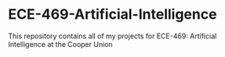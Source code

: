# ECE-469-Artificial-Intelligence


This repository contains all of my projects for ECE-469: Artificial Intelligence at the Cooper Union
